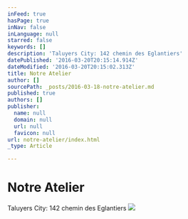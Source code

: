 ```yaml
---
inFeed: true
hasPage: true
inNav: false
inLanguage: null
starred: false
keywords: []
description: 'Taluyers City: 142 chemin des Eglantiers'
datePublished: '2016-03-20T20:15:14.914Z'
dateModified: '2016-03-20T20:15:02.313Z'
title: Notre Atelier
author: []
sourcePath: _posts/2016-03-18-notre-atelier.md
published: true
authors: []
publisher:
  name: null
  domain: null
  url: null
  favicon: null
url: notre-atelier/index.html
_type: Article

---
```

# Notre Atelier

Taluyers City: 142 chemin des Eglantiers
![](https://the-grid-user-content.s3-us-west-2.amazonaws.com/a383d914-52fb-4cdb-9964-6fa9a3978880.jpg)